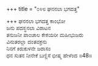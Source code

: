 +++
title = "೦೪೮ ಘನನಲಾ ಭಗದತ್ತ"

+++
ಘನನಲಾ ಭಗದತ್ತ ಕಾಂಭೋ  
ಜನು ಪದಸ್ಥನಲಾ ವಿರಾಟನ  
ತನುಜನೀ ಪಾಂಚಾಲ ಕೇಕಯರೀ ಮಹೀಭುಜರು  
ವಿನುತರಲ್ಲಾ ದಂತವಕ್ರನು  
ನಿನಗೆ ಕಿರುಕುಳನೇ ಜರಾಸಂ  
ಧನ ಸುತನ ನೀನೇಕೆ ಬಣ್ಣಿಸೆ ಭೀಷ್ಮ ಹೇಳೆಂದ     ॥48॥